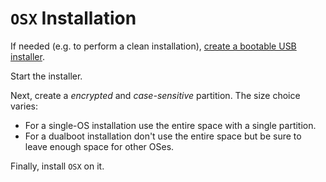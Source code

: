 # `OSX` Installation

If needed (e.g. to perform a clean installation), [create a bootable USB installer](./tips/bootable_usb_installer.md).

Start the installer.

Next, create a *encrypted* and *case-sensitive* partition. The size choice varies:

* For a single-OS installation use the entire space with a single partition.
* For a dualboot installation don't use the entire space but be sure to leave enough space for other OSes.

Finally, install `OSX` on it.
